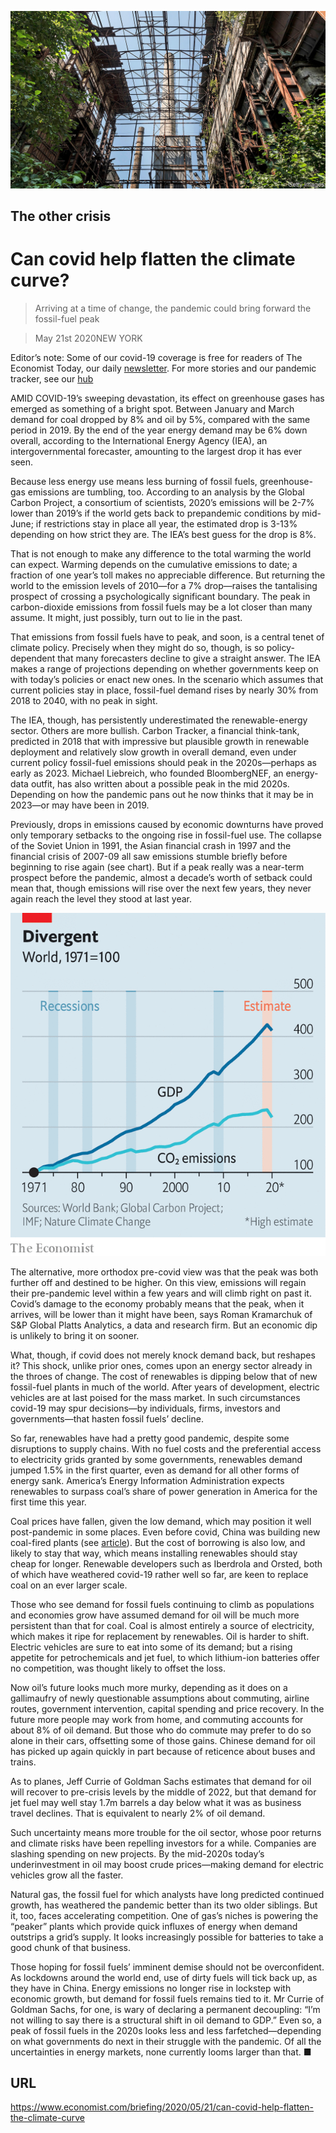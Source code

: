 ![](./images/20200523_FBP003_0.jpg)

## The other crisis

# Can covid help flatten the climate curve?

> Arriving at a time of change, the pandemic could bring forward the fossil-fuel peak

> May 21st 2020NEW YORK

Editor’s note: Some of our covid-19 coverage is free for readers of The Economist Today, our daily [newsletter](https://www.economist.com/https://my.economist.com/user#newsletter). For more stories and our pandemic tracker, see our [hub](https://www.economist.com//news/2020/03/11/the-economists-coverage-of-the-coronavirus)

AMID COVID-19’s sweeping devastation, its effect on greenhouse gases has emerged as something of a bright spot. Between January and March demand for coal dropped by 8% and oil by 5%, compared with the same period in 2019. By the end of the year energy demand may be 6% down overall, according to the International Energy Agency (IEA), an intergovernmental forecaster, amounting to the largest drop it has ever seen.

Because less energy use means less burning of fossil fuels, greenhouse-gas emissions are tumbling, too. According to an analysis by the Global Carbon Project, a consortium of scientists, 2020’s emissions will be 2-7% lower than 2019’s if the world gets back to prepandemic conditions by mid-June; if restrictions stay in place all year, the estimated drop is 3-13% depending on how strict they are. The IEA’s best guess for the drop is 8%.

That is not enough to make any difference to the total warming the world can expect. Warming depends on the cumulative emissions to date; a fraction of one year’s toll makes no appreciable difference. But returning the world to the emission levels of 2010—for a 7% drop—raises the tantalising prospect of crossing a psychologically significant boundary. The peak in carbon-dioxide emissions from fossil fuels may be a lot closer than many assume. It might, just possibly, turn out to lie in the past.

That emissions from fossil fuels have to peak, and soon, is a central tenet of climate policy. Precisely when they might do so, though, is so policy-dependent that many forecasters decline to give a straight answer. The IEA makes a range of projections depending on whether governments keep on with today’s policies or enact new ones. In the scenario which assumes that current policies stay in place, fossil-fuel demand rises by nearly 30% from 2018 to 2040, with no peak in sight.

The IEA, though, has persistently underestimated the renewable-energy sector. Others are more bullish. Carbon Tracker, a financial think-tank, predicted in 2018 that with impressive but plausible growth in renewable deployment and relatively slow growth in overall demand, even under current policy fossil-fuel emissions should peak in the 2020s—perhaps as early as 2023. Michael Liebreich, who founded BloombergNEF, an energy-data outfit, has also written about a possible peak in the mid 2020s. Depending on how the pandemic pans out he now thinks that it may be in 2023—or may have been in 2019.

Previously, drops in emissions caused by economic downturns have proved only temporary setbacks to the ongoing rise in fossil-fuel use. The collapse of the Soviet Union in 1991, the Asian financial crash in 1997 and the financial crisis of 2007-09 all saw emissions stumble briefly before beginning to rise again (see chart). But if a peak really was a near-term prospect before the pandemic, almost a decade’s worth of setback could mean that, though emissions will rise over the next few years, they never again reach the level they stood at last year.

![](./images/20200523_FBC672.png)

The alternative, more orthodox pre-covid view was that the peak was both further off and destined to be higher. On this view, emissions will regain their pre-pandemic level within a few years and will climb right on past it. Covid’s damage to the economy probably means that the peak, when it arrives, will be lower than it might have been, says Roman Kramarchuk of S&P Global Platts Analytics, a data and research firm. But an economic dip is unlikely to bring it on sooner.

What, though, if covid does not merely knock demand back, but reshapes it? This shock, unlike prior ones, comes upon an energy sector already in the throes of change. The cost of renewables is dipping below that of new fossil-fuel plants in much of the world. After years of development, electric vehicles are at last poised for the mass market. In such circumstances covid-19 may spur decisions—by individuals, firms, investors and governments—that hasten fossil fuels’ decline.

So far, renewables have had a pretty good pandemic, despite some disruptions to supply chains. With no fuel costs and the preferential access to electricity grids granted by some governments, renewables demand jumped 1.5% in the first quarter, even as demand for all other forms of energy sank. America’s Energy Information Administration expects renewables to surpass coal’s share of power generation in America for the first time this year.

Coal prices have fallen, given the low demand, which may position it well post-pandemic in some places. Even before covid, China was building new coal-fired plants (see [article](https://www.economist.com//china/2020/05/21/a-glut-of-new-coal-fired-power-stations-endangers-chinas-green-ambitions)). But the cost of borrowing is also low, and likely to stay that way, which means installing renewables should stay cheap for longer. Renewable developers such as Iberdrola and Orsted, both of which have weathered covid-19 rather well so far, are keen to replace coal on an ever larger scale.

Those who see demand for fossil fuels continuing to climb as populations and economies grow have assumed demand for oil will be much more persistent than that for coal. Coal is almost entirely a source of electricity, which makes it ripe for replacement by renewables. Oil is harder to shift. Electric vehicles are sure to eat into some of its demand; but a rising appetite for petrochemicals and jet fuel, to which lithium-ion batteries offer no competition, was thought likely to offset the loss.

Now oil’s future looks much more murky, depending as it does on a gallimaufry of newly questionable assumptions about commuting, airline routes, government intervention, capital spending and price recovery. In the future more people may work from home, and commuting accounts for about 8% of oil demand. But those who do commute may prefer to do so alone in their cars, offsetting some of those gains. Chinese demand for oil has picked up again quickly in part because of reticence about buses and trains.

As to planes, Jeff Currie of Goldman Sachs estimates that demand for oil will recover to pre-crisis levels by the middle of 2022, but that demand for jet fuel may well stay 1.7m barrels a day below what it was as business travel declines. That is equivalent to nearly 2% of oil demand.

Such uncertainty means more trouble for the oil sector, whose poor returns and climate risks have been repelling investors for a while. Companies are slashing spending on new projects. By the mid-2020s today’s underinvestment in oil may boost crude prices—making demand for electric vehicles grow all the faster.

Natural gas, the fossil fuel for which analysts have long predicted continued growth, has weathered the pandemic better than its two older siblings. But it, too, faces accelerating competition. One of gas’s niches is powering the “peaker” plants which provide quick influxes of energy when demand outstrips a grid’s supply. It looks increasingly possible for batteries to take a good chunk of that business.

Those hoping for fossil fuels’ imminent demise should not be overconfident. As lockdowns around the world end, use of dirty fuels will tick back up, as they have in China. Energy emissions no longer rise in lockstep with economic growth, but demand for fossil fuels remains tied to it. Mr Currie of Goldman Sachs, for one, is wary of declaring a permanent decoupling: “I’m not willing to say there is a structural shift in oil demand to GDP.” Even so, a peak of fossil fuels in the 2020s looks less and less farfetched—depending on what governments do next in their struggle with the pandemic. Of all the uncertainties in energy markets, none currently looms larger than that. ■

## URL

https://www.economist.com/briefing/2020/05/21/can-covid-help-flatten-the-climate-curve
